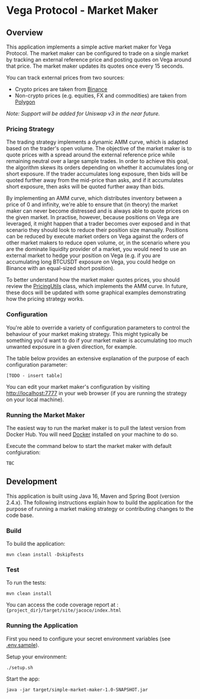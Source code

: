 # Vega Protocol - Market Maker

## Overview

This application implements a simple active market maker for Vega Protocol. The market maker can be configured to trade on a single market by tracking an external reference price and posting quotes on Vega around that price. The market maker updates its quotes once every 15 seconds.

You can track external prices from two sources:

* Crypto prices are taken from [Binance](https://binance.com)
* Non-crypto prices (e.g. equities, FX and commodities) are taken from [Polygon](https://polygon.io)

*Note: Support will be added for Uniswap v3 in the near future.*

### Pricing Strategy

The trading strategy implements a dynamic AMM curve, which is adapted based on the trader's open volume. The objective of the market maker is to quote prices with a spread around the external reference price while remaining neutral over a large sample trades. In order to achieve this goal, the algorithm skews its orders depending on whether it accumulates long or short exposure. If the trader accumulates long exposure, then bids will be quoted further away from the mid-price than asks, and if it accumulates short exposure, then asks will be quoted further away than bids.

By implementing an AMM curve, which distributes inventory between a price of 0 and infinity, we're able to ensure that (in theory) the market maker can never become distressed and is always able to quote prices on the given market. In practise, however, because positions on Vega are leveraged, it might happen that a trader becomes over exposed and in that scenario they should look to reduce their position size manually. Positions can be reduced by execute market orders on Vega against the orders of other market makers to reduce open volume, or, in the scenario where you are the dominate liquidity provider of a market, you would need to use an external market to hedge your position on Vega (e.g. if you are accumulating long BTCUSDT exposure on Vega, you could hedge on Binance with an equal-sized short position).

To better understand how the market maker quotes prices, you should review the [PricingUtils](https://github.com/MM0819/vega-market-maker/blob/main/src/main/java/com/vega/protocol/utils/PricingUtils.java) class, which implements the AMM curve. In future, these docs will be updated with some graphical examples demonstrating how the pricing strategy works.

### Configuration

You're able to override a variety of configuration parameters to control the behaviour of your market making strategy. This might typically be something you'd want to do if your market maker is accumulating too much unwanted exposure in a given direction, for example. 

The table below provides an extensive explanation of the purpose of each configuration parameter:

`[TODO - insert table]`

You can edit your market maker's configuration by visiting [http://localhost:7777](http://localhost:7777) in your web browser (if you are running the strategy on your local machine).

### Running the Market Maker

The easiest way to run the market maker is to pull the latest version from Docker Hub. You will need [Docker](https://www.docker.com) installed on your machine to do so.

Execute the command below to start the market maker with default confgiuration:

`TBC`

## Development

This application is built using Java 16, Maven and Spring Boot (version 2.4.x). The following instructions explain how to build the application for the purpose of running a market making strategy or contributing changes to the code base.

### Build

To build the application:

`mvn clean install -DskipTests`

### Test

To run the tests:

`mvn clean install`

You can access the code coverage report at :`{project_dir}/target/site/jacoco/index.html`

### Running the Application

First you need to configure your secret environment variables (see [.env.sample](https://github.com/MM0819/vega-market-maker/blob/main/.env.sample)).

Setup your environment: 

`./setup.sh`

Start the app: 

`java -jar target/simple-market-maker-1.0-SNAPSHOT.jar`
